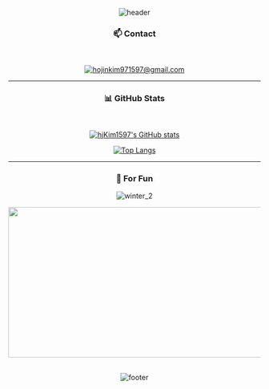 <div align="center">

![header](https://capsule-render.vercel.app/api?type=shark&color=gradient)


### 📫 Contact

<br/>

<a href="mailto:hojinkim971597@gmail.com" target="_blank"><img src="https://img.shields.io/badge/gmail-EA4335?style=flat-square&logo=gmail&logoColor=white" alt="hojinkim971597@gmail.com"/></a>


<hr>

### 📊 GitHub Stats

<br/>

[![hjKim1597's GitHub stats](https://github-readme-stats.vercel.app/api?username=hjKim1597&show_icons=true&hide=contribs,issues&theme=tokyonight)](https://github.com/anuraghazra/github-readme-stats)
 

[![Top Langs](https://github-readme-stats.vercel.app/api/top-langs/?username=hjKim1597&layout=compact)](https://github.com/anuraghazra/github-readme-stats)


<hr>


### 🍗 For Fun

<!--![winter](https://github.com/user-attachments/assets/e2850ea5-5872-4e4f-a675-01db12491d03)-->
![winter_2](https://github.com/user-attachments/assets/9a7bc304-9246-441d-93c0-62f3f516e8e7)

<a href="https://www.gitanimals.org/en_US?utm_medium=image&utm_source=hjKim1597&utm_content=farm">
<img
  src="https://render.gitanimals.org/farms/hjKim1597"
  width="600"
  height="300"
/>
</a>

<br/>


<br/>

![footer](https://capsule-render.vercel.app/api?type=shark&color=gradient&section=footer)
